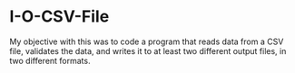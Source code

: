 # I-O-CSV-File
My objective with this was to code a program that reads data from a CSV file, validates the data, and writes it to at least two different output files, in two different formats.

